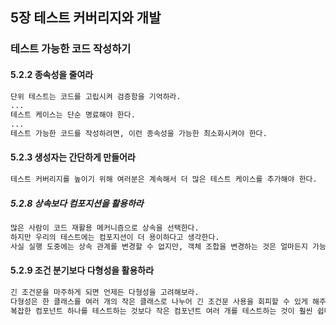 ## 5장 테스트 커버리지와 개발

### 테스트 가능한 코드 작성하기

#### 5.2.2 종속성을 줄여라

```markdown
단위 테스트는 코드를 고립시켜 검증함을 기억하라.
...
테스트 케이스는 단순 명료해야 한다.
...
테스트 가능한 코드를 작성하려면, 이런 종속성을 가능한 최소화시켜야 한다.
```

#### 5.2.3 생성자는 간단하게 만들어라

```markdown
테스트 커버리지를 높이기 위해 여러분은 계속해서 더 많은 테스트 케이스를 추가해야 한다.
```

##### 5.2.8 상속보다 컴포지션을 활용하라

```markdown
많은 사람이 코드 재활용 메커니즘으로 상속을 선택한다.
하지만 우리의 테스트에는 컴포지션이 더 용이하다고 생각한다.
사실 실행 도중에는 상속 관계를 변경할 수 없지만, 객체 조합을 변경하는 것은 얼마든지 가능하다.
```

#### 5.2.9 조건 분기보다 다형성을 활용하라

```markdown
긴 조건문을 마주하게 되면 언제든 다형성을 고려해보라.
다형성은 한 클래스를 여러 개의 작은 클래스로 나누어 긴 조건문 사용을 회피할 수 있게 해주는 자연스러운 객체지향 기법이다.
복잡한 컴포넌트 하나를 테스트하는 것보다 작은 컴포넌트 여러 개를 테스트하는 것이 훨씬 쉽다.
```

